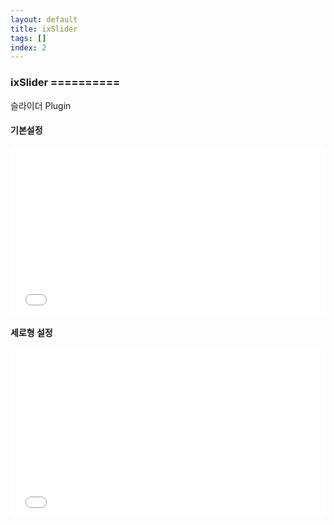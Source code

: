 ```yaml
---
layout: default
title: ixSlider
tags: []
index: 2
---
```


### ixSlider ==========

슬라이더 Plugin

#### 기본설정
<iframe allowfullscreen="true" allowtransparency="true" frameborder="no" height="266" scrolling="no" src="//codepen.io/blaxk/embed/remZGq/?height=266&amp;theme-id=22040&amp;default-tab=result" style="width: 100%;"></iframe>

#### 세로형 설정
<iframe allowfullscreen="true" allowtransparency="true" frameborder="no" height="266" scrolling="no" src="//codepen.io/blaxk/embed/ZWaMML/?height=266&amp;theme-id=22040&amp;default-tab=result" style="width: 100%;"></iframe>
